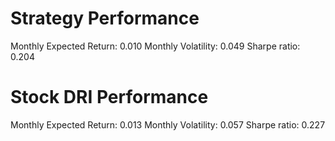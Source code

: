 # Strategy Performance
Monthly Expected Return: 0.010
Monthly Volatility: 0.049
Sharpe ratio: 0.204
# Stock DRI Performance
Monthly Expected Return: 0.013
Monthly Volatility: 0.057
Sharpe ratio: 0.227
